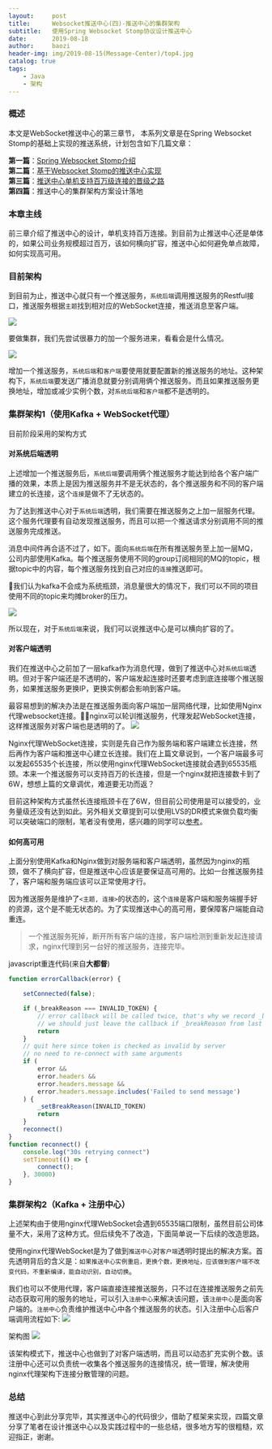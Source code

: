 ```yaml
---
layout:     post
title:      Websocket推送中心(四)-推送中心的集群架构
subtitle:   使用Spring Websocket Stomp协议设计推送中心
date:       2019-08-18
author:     baozi
header-img: img/2019-08-15(Message-Center)/top4.jpg
catalog: true 						
tags:								
    - Java
    - 架构
---
```


### 概述
本文是WebSocket推送中心的第三章节， 本系列文章是在Spring Websocket Stomp的基础上实现的推送系统，计划包含如下几篇文章：

**第一篇**：[Spring Websocket Stomp介绍](https://shibd.github.io/2019/08/15/Message-Center-1/)<br>
**第二篇**：[基于Websocket Stomp的推送中心实现](https://shibd.github.io/2019/08/16/Message-Center-2/)<br>
**第三篇**：[推送中心单机支持百万级连接的晋级之路](https://shibd.github.io/2019/08/17/Message-Center-3/)<br>
**第四篇**：推送中心的集群架构方案设计落地<br>

### 本章主线
前三章介绍了推送中心的设计，单机支持百万连接。到目前为止推送中心还是单体的，如果公司业务规模超过百万，该如何横向扩容，推送中心如何避免单点故障，如何实现高可用。

### 目前架构
到目前为止，推送中心就只有一个推送服务，`系统后端`调用推送服务的Restful接口，推送服务根据`主题`找到相对应的WebSocket连接，推送消息至客户端。

![](/img/2019-08-15(Message-Center)/architecture4-1.jpg)

要做集群，我们先尝试很暴力的加一个服务进来，看看会是什么情况。

![](/img/2019-08-15(Message-Center)/architecture4-2.jpg)

增加一个推送服务，`系统后端`和`客户端`要使用就要配置新的推送服务的地址。这种架构下，`系统后端`要发送广播消息就要分别调用俩个推送服务。而且如果推送服务更换地址，增加或减少实例个数，对`系统后端`和`客户端`都不是透明的。

### 集群架构1（使用Kafka + WebSocket代理）
目前阶段采用的架构方式
#### 对系统后端透明
上述增加一个推送服务后，`系统后端`要调用俩个推送服务才能达到给各个客户端广播的效果，本质上是因为推送服务并不是无状态的，各个推送服务和不同的客户端建立的长连接，这个`连接`是做不了无状态的。

为了达到推送中心对于`系统后端`透明，我们需要在推送服务之上加一层服务代理。这个服务代理要有自动发现推送服务，而且可以把一个推送请求分别调用不同的推送服务完成推送。

消息中间件再合适不过了，如下。面向`系统后端`在所有推送服务至上加一层MQ，公司内部使用Kafka。每个推送服务使用不同的group订阅相同的MQ的topic，根据topic中的内容，每个推送服务找到自己对应的`连接`推送即可。

我们认为kafka不会成为系统瓶颈，消息量很大的情况下，我们可以不同的项目使用不同的topic来均摊broker的压力。

![](/img/2019-08-15(Message-Center)/architecture4-3.jpg)

所以现在，对于`系统后端`来说，我们可以说推送中心是可以横向扩容的了。

#### 对客户端透明
我们在推送中心之前加了一层kafka作为消息代理，做到了推送中心对`系统后端`透明。但对于客户端还是不透明的，客户端发起连接时还要考虑到底连接哪个推送服务，如果推送服务更换IP，更换实例都会影响到客户端。

最容易想到的解决办法是在推送服务面向客户端加一层网络代理，比如使用Nginx代理websocket连接。nginx可以轮训推送服务，代理发起WebSocket连接，这样推送服务对客户端也是透明的了。
![](/img/2019-08-15(Message-Center)/architecture4-4.jpg)

Nginx代理WebSocket连接，实则是先自己作为服务端和客户端建立长连接，然后再作为客户端和推送中心建立长连接。我们在上篇文章说到，一个客户端最多可以发起65535个长连接，所以使用nginx代理WebSocket连接就会遇到65535瓶颈。本来一个推送服务可以支持百万的长连接，但是一个nginx就把连接数卡到了6W，想想上篇的文章调优，难道要无功而返？

目前这种架构方式虽然长连接瓶颈卡在了6W，但目前公司使用是可以接受的，业务量级还没有达到如此。另外相关文章提到可以使用LVS的DR模式来做负载均衡可以突破端口的限制，笔者没有使用，感兴趣的同学可以[参考](https://blog.csdn.net/weixin_40470303/article/details/80541639)。


#### 如何高可用
上面分别使用Kafka和Nginx做到对服务端和客户端透明，虽然因为nginx的瓶颈，做不了横向扩容，但是推送中心应该是要保证高可用的。比如一台推送服务挂了，客户端和服务端应该可以正常使用才行。

因为推送服务是维护了`<主题, 连接>`的状态的，这个`连接`是客户端和服务端握手好的资源，这个是不能无状态的。为了实现推送中心的高可用，要保障客户端能自动重连。

>一个推送服务死掉，断开所有客户端的连接，客户端检测到重新发起连接请求，nginx代理到另一台好的推送服务，连接完毕。

javascript重连代码(来自**大都督**)
``` javascript
function errorCallback(error) {

    setConnected(false);

    if (_breakReason === INVALID_TOKEN) {
        // error callback will be called twice, that's why we record _breakReason with first call
        // we should just leave the callback if _breakReason from last call exist and match invalid_token
        return
    }
    // quit here since token is checked as invalid by server
    // no need to re-connect with same arguments
    if (
        error &&
        error.headers &&
        error.headers.message &&
        error.headers.message.includes('Failed to send message')
    ) {
        _setBreakReason(INVALID_TOKEN)
        return
    }
    reconnect()
}
function reconnect() {
    console.log("30s retrying connect")
    setTimeout(() => {
        connect();
    }, 30000)
}
```

### 集群架构2（Kafka + 注册中心）

上述架构由于使用nginx代理WebSocket会遇到65535端口限制，虽然目前公司体量不大，采用了这种方式。但后续免不了改造，下面简单说一下后续的改造思路。

使用nginx代理WebSocket是为了做到`推送中心`对`客户端`透明时提出的解决方案。首先透明背后的含义是：`如果推送中心实例重启，更换个数，更换地址，应该做到客户端不改变代码，不重新编译，能自动识别，自动切换`。

我们也可以不使用代理，客户端直接连接推送服务，只不过在连接推送服务之前先动态获取可用的服务的地址，可以引入`注册中心`来解决该问题，该`注册中心`是面向客户端的。`注册中心`负责维护推送中心中各个推送服务的状态。引入注册中心后客户端调用流程如下:
![](/img/2019-08-15(Message-Center)/liucheng1.jpg)

架构图
![](/img/2019-08-15(Message-Center)/architecture4-5.jpg)

该架构模式下，推送中心也做到了对客户端透明，而且可以动态扩充实例个数。该注册中心还可以负责统一收集各个推送服务的连接情况，统一管理，解决使用nginx代理架构下连接分散管理的问题。

### 总结
推送中心到此分享完毕，其实推送中心的代码很少，借助了框架来实现，四篇文章分享了笔者在设计推送中心以及实践过程中的一些总结，很多地方写的很粗糙，欢迎指正，谢谢。